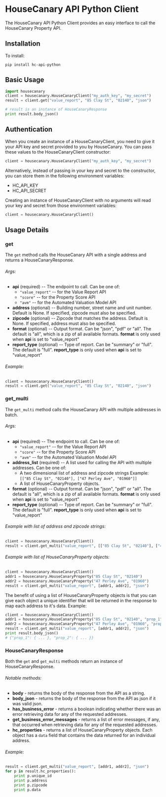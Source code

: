 # HouseCanary API Python Client

The HouseCanary API Python Client provides an easy interface to call the HouseCanary Property API.

## Installation

To install:
```
pip install hc-api-python
```

## Basic Usage


```python   
import housecanary
client = housecanary.HouseCanaryClient("my_auth_key", "my_secret")
result = client.get("value_report", "85 Clay St", "02140", "json")

# result is an instance of HouseCanaryResponse
print result.body_json()
```

## Authentication

When you create an instance of a HouseCanaryClient, you need to give it your API key and secret provided to you by HouseCanary. You can pass these values to the HouseCanaryClient constructor:

```python
client = housecanary.HouseCanaryClient("my_auth_key", "my_secret")
```

Alternatively, instead of passing in your key and secret to the constructor, you can store them in the following environment variables:

- HC_API_KEY
- HC_API_SECRET

Creating an instance of HouseCanaryClient with no arguments will read your key and secret from those environment variables:

```python
client = housecanary.HouseCanaryClient()
```

## Usage Details

### get
The `get` method calls the HouseCanary API with a single address and returns a HouseCanaryResponse.

###### Args:
- **api** (required) -- The endpoint to call. Can be one of:
	- `"value_report"` -- for the Value Report API
	- `"score"` -- for the Property Score API
	- `"avm"` -- for the Automated Valuation Model API
- **address** (optional) -- Building number, street name and unit number. Default is None.
	If specified, zipcode must also be specified. 
- **zipcode** (optional) -- Zipcode that matches the address. Default is None.
	If specified, address must also be specified.
- **format** (optional) -- Output format. Can be "json", "pdf" or "all". 
	The default is "all", which is a zip of all available formats.
	**format** is only used when **api** is set to "value_report"
- **report_type** (optional) -- Type of report. Can be "summary" or "full". The default is "full".
	**report_type** is only used when **api** is set to "value_report"

###### Example:
```python
client = housecanary.HouseCanaryClient()
result = client.get("value_report", "85 Clay St", "02140", "json")
```

### get_multi
The `get_multi` method calls the HouseCanary API with multiple addresses in batch.

###### Args:
- **api** (required) -- The endpoint to call. Can be one of:
	- `"value_report"` -- for the Value Report API
	- `"score"` -- for the Property Score API
	- `"avm"` -- for the Automated Valuation Model API
- **address_list** (required) -- A list used for calling the API with multiple addresses. Can be one of:
	- A two dimensional list of address and zipcode strings
		Example: `[["85 Clay St", "02140"], ["47 Perley Ave", "01960"]]`
	- A list of HouseCanaryProperty objects.
- **format** (optional) -- Output format. Can be "json", "pdf" or "all". 
	The default is "all", which is a zip of all available formats.
	**format** is only used when **api** is set to "value_report"
- **report_type** (optional) -- Type of report. Can be "summary" or "full". The default is "full".
	**report_type** is only used when **api** is set to "value_report"

###### Example with list of address and zipcode strings:
```python
client = housecanary.HouseCanaryClient()
result = client.get_multi("value_report", [["85 Clay St", "02140"], ["47 Perley Ave", "01960"]], "json")
```

###### Example with list of HouseCanaryProperty objects:
```python
client = housecanary.HouseCanaryClient()
addr1 = housecanary.HouseCanaryProperty("85 Clay St", "02140")
addr2 = housecanary.HouseCanaryProperty("47 Perley Ave", "01960")
result = client.get_multi("value_report", [addr1, addr2], "json")
```

The benefit of using a list of HouseCanaryProperty objects is that you can give each object a unique identifier that will be returned in the response to map each address to it's data. Example:

```python
client = housecanary.HouseCanaryClient()
addr1 = housecanary.HouseCanaryProperty("85 Clay St", "02140", "prop_1")
addr2 = housecanary.HouseCanaryProperty("47 Perley Ave", "01960", "prop_2")
result = client.get_multi("value_report", [addr1, addr2], "json")
print result.body_json()
# {"prop_1": { ... }, "prop_2": { ... }}
```

### HouseCanaryResponse
Both the `get` and `get_multi` methods return an instance of HouseCanaryResponse.

###### Notable methods:
- **body** - returns the body of the response from the API as a string.
- **body_json** - returns the body of the response from the API as json if it was valid json.
- **has_business_error** - returns a boolean indicating whether there was an error retrieving data for any of the requested addresses.
- **get_business_error_messages** - returns a list of error messages, if any, that occurred when retrieving data for any of the requested addresses.
- **hc_properties** - returns a list of HouseCanaryProperty objects. Each object has a `data` field that contains the data returned for an individual address.

###### Example:
```python
result = client.get_multi("value_report", [addr1, addr2], "json")
for p in result.hc_properties():
	print p.unique_id
	print p.address
	print p.zipcode
	print p.data
```
